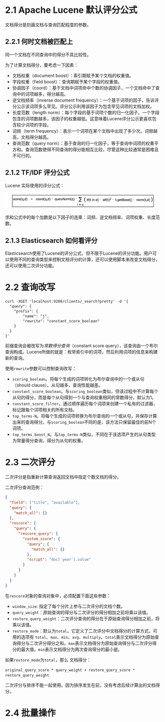 # 2.1 Apache Lucene 默认评分公式

文档得分是刻画文档与查询匹配程度的参数。

## 2.2.1 何时文档被匹配上

同一个文档在不同查询中的得分不具比较性。

为了计算文档得分，要考虑一下因素：

- 文档权重（document boost）：索引期赋予某个文档的权重值。
- 字段权重（field boost）：查询期赋予某个字段的权重值。
- 协调因子（coord）：基于文档中词项命中个数的协调因子，一个文档命中了查询中的词项越多，得分越高。
- 逆文档频率（inverse document frequency）：一个基于词项的因子，告诉评分公示该词项多么罕见。评分公示利用该因子为包含罕见词项的文档加权。
- 长度范数（length norm）：每个字段的基于词项个数的归一化因子。一个字段包含的词项数越多，该因子的权重越低。这意味着Lucene评分公示更喜欢包含较少词项的字段。
- 词频（term frequency）：表示一个词项在某个文档中出现了多少次。词频越高，文档得分越高。
- 查询范数（query norm）：基于查询的归一化因子，等于查询中词项的权重平方和。查询范数使得不同查询的得分能相互比较，尽管这种比较通常是困难且不可行的。

## 2.1.2 TF/IDF 评分公式

Lucene 实际使用的评分公式：

![](img/chap2/img0.png)

求和公式中的每个加数是以下因子的连乘：词频、逆文档频率、词项权重、长度范数。

## 2.1.3 Elasticsearch 如何看评分

Elasticsearch使用了Lucene的评分公式，但不限于Lucene的评分功能。用户可以使用不同的查询类型来控制文档评分的计算，还可以使用脚本来改变文档得分，还可以使用二次评分功能。



# 2.2 查询改写

```shell
curl -XGET 'localhost:9200/clients/_search?pretty' -d '{
  "query": {
    "prefix": {
    	"name": "j",
    	"rewrite": "constant_score_boolean"
    }
  }
}'
```

前缀查询会被改写为*常数得分查询*（constant score query），该查询由一个布尔查询构成。Lucene所做的就是：枚举索引中的词项，然后利用词项的信息来构建新的查询。

使用`rewrite`参数可以控制查询改写：

- `scoring_boolean`。将每个生成的词项转化为布尔查询中的一个或从句（should clause）。从句越多，查询性能越差。
- `constant_score_boolean`。与`scoring_boolean`类似，但该过程中不计算每个从句的得分，而是每个从句得到一个与查询权重相同的常数得分，默认为1。
- `constant_score_filter`。通过顺序遍历每个词项来创建一个私有的过滤器，标记跟每个词项相关的所有文档。
- `top_terms-N`。将每个生成的词项转换为布尔查询的一个或从句，并保存计算出来的查询得分。与`scoring_boolean`不同的是，该方法只保留最佳的前N个词项。
- `top_terms_boost_N`。与`top_terms-N`类似，不同在于该选项产生的从句类型为常量得分查询，得分为从句的权重。



# 2.3 二次评分

二次评分是指重新计算查询返回文档中指定个数文档的得分。

二次评分查询范例：

```json
{
  "field": ["title", "available"],
  "query": {
    "match_all": {}
  },
  "rescore": {
    "query": {
      "rescore_query": {
        "custom_score": {
          "query": {
            "match_all": {}
          },
          "script": "doc['year'].value"
        }
      }
    }
  }
}
```

在`rescore`对象的查询对象中，必须配置下面这些参数：

- `window_size`: 指定了每个分片上参与二次评分的文档个数。
- `query_weight`：原始查询的得分与二次评分的得分相加之前将乘以该值。
- `restore_query_weight`：二次评分查询的得分在于原始查询得分相加之前，将乘以该值。
- `restore_mode`：默认为`total`。它定义了二次评分中文档得分的计算方式，可用的选项有 `total`、`max`、`min`、`avg`、`multiply`。`total`表示文档得分为原始查询得分与二次评分得分之和。`max`表示文档得分为原始查询得分与二次评分得分的最大值。`min`表示文档得分为两次查询得分的最小是。

如果`restore_mode`为`total`，那么 文档得分：

`original_query_score * query_weight + restore_query_score * restore_query_weight`

二次评分与排序不能一起使用。因为排序发生在前，没有考虑后续计算出的文档得分。

# 2.4 批量操作



